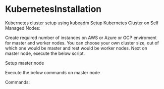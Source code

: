 # KubernetesInstallation
Kubernetes cluster setup using kubeadm
Setup Kubernetes Cluster on Self Managed Nodes:

Create required number of instances on AWS or Azure or GCP enviroment for master and worker nodes. You can choose your own cluster size, out of which one would be master and rest would be worker nodes.
Next on master node, execute the below script.

Setup master node

Execute the below commands on master node

Commands:
